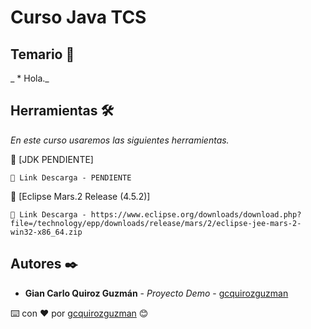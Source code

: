 # Curso Java TCS

## Temario 🚀

_ * Hola._

## Herramientas 🛠️

_En este curso usaremos las siguientes herramientas._

🔧 [JDK PENDIENTE]
```
📢 Link Descarga - PENDIENTE
```
🔧 [Eclipse Mars.2 Release (4.5.2)]
```
📢 Link Descarga - https://www.eclipse.org/downloads/download.php?file=/technology/epp/downloads/release/mars/2/eclipse-jee-mars-2-win32-x86_64.zip
```

## Autores ✒️

* **Gian Carlo Quiroz Guzmán** - *Proyecto Demo* - [gcquirozguzman](https://github.com/gcquirozguzman)



⌨️ con ❤️ por [gcquirozguzman](https://github.com/gcquirozguzman) 😊
